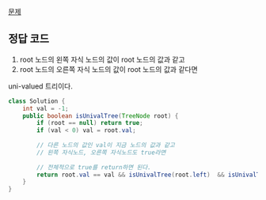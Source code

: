 [문제](https://leetcode.com/problems/univalued-binary-tree/description/)

## 정답 코드

1) root 노드의 왼쪽 자식 노드의 값이 root 노드의 값과 같고
2) root 노드의 오른쪽 자식 노드의 값이 root 노드의 값과 같다면

uni-valued 트리이다. 

``` java
class Solution {
    int val = -1;
    public boolean isUnivalTree(TreeNode root) {
        if (root == null) return true;
        if (val < 0) val = root.val;
        
        // 다른 노드의 값인 val이 지금 노드의 값과 같고
        // 왼쪽 자식노드, 오른쪽 자식노드도 true라면 
        
        // 전체적으로 true를 return하면 된다. 
        return root.val == val && isUnivalTree(root.left)  && isUnivalTree(root.right);
    }
}
```
